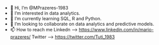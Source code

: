 - 👋 Hi, I’m @MPrazeres-1983
- 👀 I’m interested in data analytics.
- 🌱 I’m currently learning SQL, R and Python.
- 💞️ I’m looking to collaborate on data analytics and predictive models.
- 📫 How to reach me Linkedn --> https://www.linkedin.com/in/mario-prazeres/ Twitter --> https://twitter.com/Tuti_1983

<!---
MPrazeres-1983/MPrazeres-1983 is a ✨ special ✨ repository because its `README.md` (this file) appears on your GitHub profile.
You can click the Preview link to take a look at your changes.
--->
